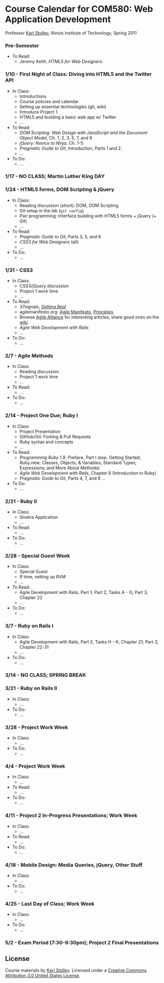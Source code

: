 # Course Calendar for COM580: Web Application Development
Professor [Karl Stolley](http://karlstolley.com), Illinois Institute of Technology, Spring 2011

### Pre-Semester
* To Read:
    * Jeremy Keith, _HTML5 for Web Designers_.

### 1/10 - First Night of Class: Diving into HTML5 and the Twitter API
* In Class:
    * Introductions
    * Course policies and calendar
    * Setting up essential technologies (git, wiki)
    * Introduce Project 1
    * HTML5 and building a basic web app w/ Twitter
    * ...
* To Read:
    * _DOM Scripting: Web Design with JavaScript and the Document Object Model_, Ch. 1, 2, 3, 5, 7, and 8
    * _jQuery: Novice to Ninja_, Ch. 1-5
    * _Pragmatic Guide to Git_, Introduction, Parts 1 and 2.
    * ...
* To Do:
    * ...

### 1/17 - NO CLASS; Martin Luther King DAY

### 1/24 - HTML5 forms, DOM Scripting & jQuery
* In Class:
    * Reading discussion (short): DOM, DOM Scripting
    * Git setup in the lab (``git config``)
    * Pair programming: Interface building with HTML5 forms + jQuery (+ Git)
    * ...
* To Read:
    * _Pragmatic Guide to Git_, Parts 3, 5, and 6
    * _CSS3 for Web Designers_ (all)
    * ...
* To Do:
    * ...

### 1/31 - CSS3
* In Class:
    * CSS3/jQuery discussion
    * Project 1 work time
    * ...
* To Read:
    * 37signals, _[Getting Real](http://gettingreal.37signals.com/toc.php)_
    * agilemanifesto.org: [Agile Manifesto](http://agilemanifesto.org/),
      [Principles](http://agilemanifesto.org/principles.html)
    * Browse [Agile Alliance](http://www.agilealliance.org/resources/articles/) for
      interesting articles; share good ones on the [wiki](http://courses.karlstolley.com/580wad/).
    * _Agile Web Development with Rails_
    * ...
* To Do:
    * ...

### 2/7 - Agile Methods
* In Class:
    * Reading discussion
    * Project 1 work time
    * ...
* To Read:
    * ...
* To Do:
    * ...

### 2/14 - Project One Due; Ruby I
* In Class:
    * Project Presentation
    * GitHub/Git: Forking & Pull Requests
    * Ruby syntax and concepts
    * ...
* To Read:
    * _Programming Ruby 1.9_, Preface, Part I (esp. Getting Started; Ruby.new;
      Classes, Objects, & Variables; Standard Types; Expressions; and More About Methods)
    * _Agile Web Development with Rails_, Chapter 8 (Introduction to Ruby)
    * _Pragmatic Guide to Git_, Parts 4, 7, and 8
    ...
* To Do:
    * ...

### 2/21 - Ruby II
* In Class:
    * Sinatra Application
    * ...
* To Read:
    * ...
* To Do:
    * ...

### 2/28 - Special Guest Week
* In Class:
    * Special Guest
    * If time, setting up RVM
    * ...
* To Read:
    * Agile Development with Rails, Part 1; Part 2, Tasks A - G; Part 3, Chapter 22
    * ...
* To Do:
    * ...

### 3/7 - Ruby on Rails I
* In Class:
    * Agile Development with Rails, Part 2, Tasks H - K; Chapter 21; Part 3, Chapter 22-31
    * ...
* To Do:
    * ...

### 3/14 - NO CLASS; SPRING BREAK

### 3/21 - Ruby on Rails II
* In Class:
    * ...
* To Do:
    * ...

### 3/28 - Project Work Week
* In Class:
    * ...
* To Do:
    * ...

### 4/4 - Project Work Week
* In Class:
    * ...
* To Read:
    * ...
* To Do:
    * ...

### 4/11 - Project 2 In-Progress Presentations; Work Week
* In Class:
    * ...
* To Read:
    * ...
* To Do:
    * ...

### 4/18 - Mobile Design: Media Queries, jQuery, Other Stuff
* In Class:
    * ...
* To Do:
    * ...

### 4/25 - Last Day of Class; Work Week
* In Class:
    * ...
* To Do:
    * ...

### 5/2 - Exam Period (7:30-9:30pm); Project 2 Final Presentations

## License
Course materials by [Karl Stolley](http://karlstolley.com). Licensed under a
[Creative Commons Attribution 3.0 United States
License](http://creativecommons.org/licenses/by/3.0/us/).
